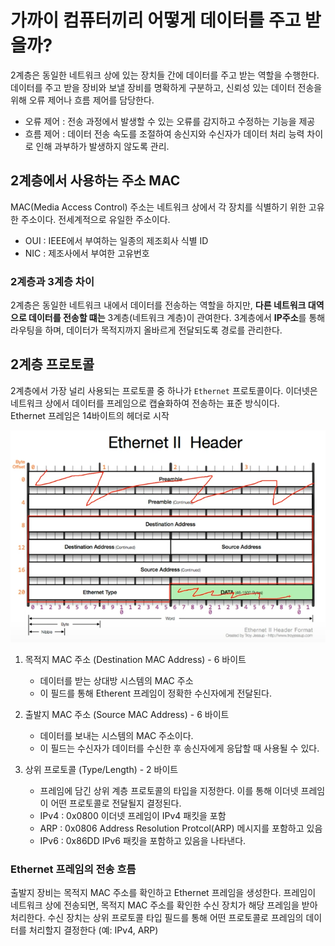 # 가까이 컴퓨터끼리 어떻게 데이터를 주고 받을까?

2계층은 동일한 네트워크 상에 있는 장치들 간에 데이터를 주고 받는 역할을 수행한다. 데이터를 주고 받을 장비와 보낼 장비를 명확하게 구분하고, 신뢰성 있는 데이터 전송을 위해 오류 제어나 흐름 제어를 담당한다.

- 오류 제어 : 전송 과정에서 발생할 수 있는 오류를 감지하고 수정하는 기능을 제공 
- 흐름 제어 : 데이터 전송 속도를 조절하여 송신지와 수신자가 데이터 처리 능력 차이로 인해 과부하가 발생하지 않도록 관리.


## 2계층에서 사용하는 주소 MAC

MAC(Media Access Control) 주소는 네트워크 상에서 각 장치를 식별하기 위한 고유한 주소이다. 전세계적으로 유일한 주소이다.

- OUI : IEEE에서 부여하는 일종의 제조회사 식별 ID
- NIC  : 제조사에서 부여한 고유번호

### 2계층과 3계층 차이 

2계층은 동일한 네트워크 내에서 데이터를 전송하는 역할을 하지만, **다른 네트워크 대역으로 데이터를 전송할 떄는** 3계층(네트워크 계층)이 관여한다. 3계층에서 **IP주소**를 통해 라우팅을 하며, 데이터가 목적지까지 올바르게 전달되도록 경로를 관리한다.

## 2계층 프로토콜 

2계층에서 가장 널리 사용되는 프로토콜 중 하나가 `Ethernet` 프로토콜이다. 이더넷은 네트워크 상에서 데이터를 프레임으로 캡슐화하여 전송하는 표준 방식이다.  
Ethernet 프레임은 14바이트의 헤더로 시작

![ethernet](/dev/network/ethernet_p.png)

1. 목적지 MAC 주소 (Destination MAC Address) - 6 바이트
    - 데이터를 받는 상대방 시스템의 MAC 주소
    - 이 필드를 통해 Etherent 프레임이 정확한 수신자에게 전달된다.

2. 출발지 MAC 주소 (Source MAC Address) - 6 바이트
    - 데이터를 보내는 시스템의 MAC 주소이다.
    - 이 필드는 수신자가 데이터를 수신한 후 송신자에게 응답할 때 사용될 수 있다.

3. 상위 프로토콜 (Type/Length) - 2 바이트
    - 프레임에 담긴 상위 계층 프로토콜의 타입을 지정한다. 이를 통해 이더넷 프레임이 어떤 프로토콜로 전달될지 결정된다.
    - IPv4 : 0x0800 이더넷 프레임이 IPv4 패킷을 포함
    - ARP : 0x0806 Address Resolution Protcol(ARP) 메시지를 포함하고 있음
    - IPv6 : 0x86DD IPv6 패킷을 포함하고 있음을 나타낸다.


### Ethernet 프레임의 전송 흐름

출발지 장비는 목적지 MAC 주소를 확인하고 Ethernet 프레임을 생성한다.
프레임이 네트워크 상에 전송되면, 목적지 MAC 주소를 확인한 수신 장치가 해당 프레임을 받아 처리한다.
수신 장치는 상위 프로토콜 타입 필드를 통해 어떤 프로토콜로 프레임의 데이터를 처리할지 결정한다 (예: IPv4, ARP)